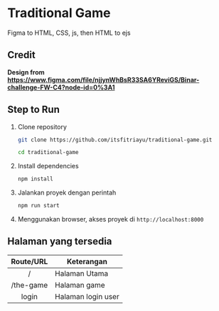 # Traditional Game
Figma to HTML, CSS, js, then HTML to ejs

## Credit
**Design from https://www.figma.com/file/njjynWhBsR33SA6YReviGS/Binar-challenge-FW-C4?node-id=0%3A1**

## Step to Run
1. Clone repository
    ```bash
    git clone https://github.com/itsfitriayu/traditional-game.git

    cd traditional-game
    ```

2. Install dependencies
    ```bash
    npm install
    ```
3. Jalankan proyek dengan perintah
    ```bash
    npm run start
    ```
4. Menggunakan browser, akses proyek di `http://localhost:8000`


## Halaman yang tersedia

|    Route/URL     |     Keterangan    |
| :--------------: |-------------------|
|        /         |Halaman Utama      |
|    /the-game     |Halaman game       |
|      login       |Halaman login user |
